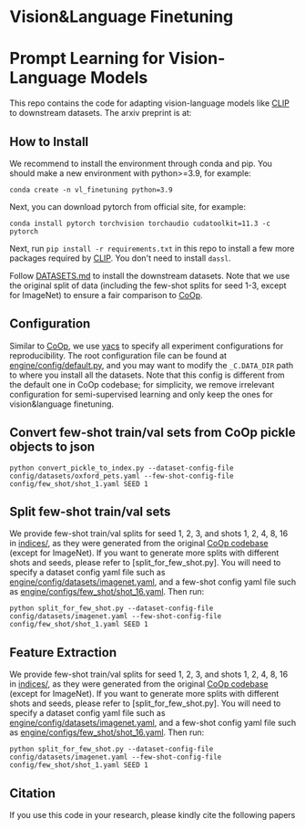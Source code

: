 # Vision&Language Finetuning

# Prompt Learning for Vision-Language Models

This repo contains the code for adapting vision-language models like [CLIP](https://arxiv.org/abs/2103.00020) to downstream datasets. The arxiv preprint is at:

<!-- * [Conditional Prompt Learning for Vision-Language Models](https://arxiv.org/abs/2203.05557), in CVPR, 2022.
* [Learning to Prompt for Vision-Language Models](https://arxiv.org/abs/2109.01134), IJCV, 2022. -->

<!-- ## Updates

- **16.07.2022**: CoOp has been accepted to IJCV for publication! -->

## How to Install
We recommend to install the environment through conda and pip. You should make a new environment with python>=3.9, for example:

```
conda create -n vl_finetuning python=3.9
```

Next, you can download pytorch from official site, for example:

```
conda install pytorch torchvision torchaudio cudatoolkit=11.3 -c pytorch
```

Next, run `pip install -r requirements.txt` in this repo to install a few more packages required by [CLIP](https://github.com/openai/CLIP). You don't need to install `dassl`.

Follow [DATASETS.md](DATASETS.md) to install the downstream datasets. Note that we use the original split of data (including the few-shot splits for seed 1-3, except for ImageNet) to ensure a fair comparison to [CoOp](https://github.com/KaiyangZhou/CoOp).

## Configuration
Similar to [CoOp](https://github.com/KaiyangZhou/CoOp), we use [yacs](https://github.com/rbgirshick/yacs) to specify all experiment configurations for reproducibility. The root configuration file can be found at [engine/config/default.py](engine/config/default.py), and you may want to modify the `_C.DATA_DIR` path to where you install all the datasets. Note that this config is different from the default one in CoOp codebase; for simplicity, we remove irrelevant configuration for semi-supervised learning and only keep the ones for vision&language finetuning.

## Convert few-shot train/val sets from CoOp pickle objects to json

```
python convert_pickle_to_index.py --dataset-config-file config/datasets/oxford_pets.yaml --few-shot-config-file config/few_shot/shot_1.yaml SEED 1
```

## Split few-shot train/val sets
We provide few-shot train/val splits for seed 1, 2, 3, and shots 1, 2, 4, 8, 16 in [indices/](indices/), as they were generated from the original [CoOp codebase](https://github.com/KaiyangZhou/CoOp) (except for ImageNet). If you want to generate more splits with different shots and seeds, please refer to [split_for_few_shot.py]. You will need to specify a dataset config yaml file such as [engine/config/datasets/imagenet.yaml](configs/datasets/imagenet.yaml), and a few-shot config yaml file such as [engine/configs/few_shot/shot_16.yaml](configs/few_shot/shot_16.yaml). Then run:

```
python split_for_few_shot.py --dataset-config-file config/datasets/imagenet.yaml --few-shot-config-file config/few_shot/shot_1.yaml SEED 1
```

## Feature Extraction
We provide few-shot train/val splits for seed 1, 2, 3, and shots 1, 2, 4, 8, 16 in [indices/](indices/), as they were generated from the original [CoOp codebase](https://github.com/KaiyangZhou/CoOp) (except for ImageNet). If you want to generate more splits with different shots and seeds, please refer to [split_for_few_shot.py]. You will need to specify a dataset config yaml file such as [engine/config/datasets/imagenet.yaml](configs/datasets/imagenet.yaml), and a few-shot config yaml file such as [engine/configs/few_shot/shot_16.yaml](configs/few_shot/shot_16.yaml). Then run:

```
python split_for_few_shot.py --dataset-config-file config/datasets/imagenet.yaml --few-shot-config-file config/few_shot/shot_1.yaml SEED 1
```

<!-- ## How to Run

Click a paper below to see the detailed instructions on how to run the code to reproduce the results.

* [Learning to Prompt for Vision-Language Models](COOP.md)
* [Conditional Prompt Learning for Vision-Language Models](COCOOP.md) -->

<!-- ## Models and Results

- The pre-trained weights of CoOp (both M=16 & M=4) on ImageNet based on RN50, RN101, ViT-B/16 and ViT-B/32 can be downloaded altogether via this [link](https://drive.google.com/file/d/18ypxfd82RR0pizc5MM1ZWDYDk4j0BtPF/view?usp=sharing). The weights can be used to reproduce the results in Table 1 of CoOp's paper (i.e., the results on ImageNet and its four variants with domain shift). To load the weights and run the evaluation code, you will need to specify `--model-dir` and `--load-epoch` (see this [script](https://github.com/KaiyangZhou/CoOp/blob/main/scripts/eval.sh) for example).
- The raw numerical results can be found at this [google drive link](https://docs.google.com/spreadsheets/d/12_kaFdD0nct9aUIrDoreY0qDunQ9q9tv/edit?usp=sharing&ouid=100312610418109826457&rtpof=true&sd=true). -->

## Citation
If you use this code in your research, please kindly cite the following papers

<!-- ```bash
@inproceedings{zhou2022cocoop,
    title={Conditional Prompt Learning for Vision-Language Models},
    author={Zhou, Kaiyang and Yang, Jingkang and Loy, Chen Change and Liu, Ziwei},
    booktitle={IEEE/CVF Conference on Computer Vision and Pattern Recognition (CVPR)},
    year={2022}
}
``` -->